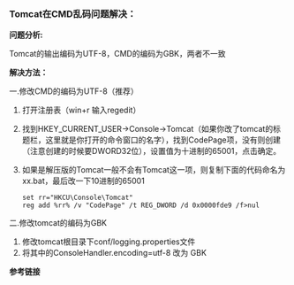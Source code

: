 ### Tomcat在CMD乱码问题解决：

**问题分析:**

Tomcat的输出编码为UTF-8，CMD的编码为GBK，两者不一致

**解决方法：**

一.修改CMD的编码为UTF-8（推荐）

1. 打开注册表（win+r 输入regedit）

2. 找到HKEY_CURRENT_USER→Console→Tomcat（如果你改了tomcat的标题栏，这里就是你打开的命令窗口的名字），找到CodePage项，没有则创建（注意创建的时候要DWORD32位），设置值为十进制的65001，点击确定。

3. 如果是解压版的Tomcat一般不会有Tomcat这一项，则复制下面的代码命名为xx.bat，最后改一下10进制的65001

   ```
   set rr="HKCU\Console\Tomcat"
   reg add %rr% /v "CodePage" /t REG_DWORD /d 0x0000fde9 /f>nul
   ```



二.修改tomcat的编码为GBK

1. 修改tomcat根目录下conf/logging.properties文件
2. 将其中的ConsoleHandler.encoding=utf-8 改为 GBK



**参考链接**

[解决各种tomcat中文乱码问题]: https://www.jianshu.com/p/7236d45cd1eb
[Tomcat乱码问题 catalina.bat设置为UTF-8 控制台出现乱码]: http://www.zhishilin.com/show/201812/vjfcxuym.shtml



